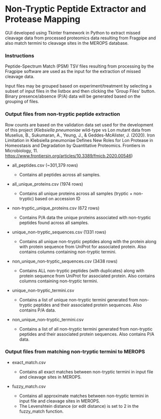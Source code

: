 # Non-Tryptic Peptide Extractor and Protease Mapping

GUI developed using Tkinter framework in Python to extract missed cleavage data from processed proteomics data resulting from Fragpipe and also match termini to cleavage sites in the MEROPS database.


### Instructions
Peptide-Spectrum Match (PSM) TSV files resulting from processing by the Fragpipe software are used as the input for the extraction of missed cleavage data. 

Input files may be grouped based on experiment/treatment by selecting a subset of input files in the listbox and then clicking the 'Group Files' button. Binary presence/absence (P/A) data will be generated based on the grouping of files.


### Output files from non-tryptic peptide extraction
Row counts are based on the validation data set used for the development of this project (*Klebsiella pneumoniae* wild-type vs Lon mutant data from Muselius, B., Sukumaran, A., Yeung, J., & Geddes-McAlister, J. (2020). Iron Limitation in Klebsiella pneumoniae Defines New Roles for Lon Protease in Homeostasis and Degradation by Quantitative Proteomics. Frontiers in Microbiology, 11. https://www.frontiersin.org/articles/10.3389/fmicb.2020.00546)

- all_peptides.csv (~301,379 rows)
    - Contains all peptides across all samples. 

- all_unique_proteins.csv (1974 rows)
    - Contains all unique proteins across all samples (tryptic + non-tryptic) based on accession ID

- non-tryptic_unique_proteins.csv (672 rows)
    - Contains P/A data the unique proteins associated with non-tryptic peptides found across all samples.

- unique_non-tryptic_sequences.csv (1331 rows)
    - Contains all unique non-tryptic peptides along with the protein along with protein sequence from UniProt for associated protein. Also contains columns containing non-tryptic termini.

- non_unique_non-tryptic_sequences.csv (3438 rows)
    - Contains ALL non-tryptic peptides (with duplicates) along with protein sequence from UniProt for associated protein. Also contains columns containing non-tryptic termini.

- unique_non-tryptic_termini.csv
    - Contains a list of unique non-tryptic termini generated from non-tryptic peptides and their associated protein sequences. Also contains P/A data.

- non_unique_non-tryptic_termini.csv
    - Contains a list of all non-tryptic termini generated from non-tryptic peptides and their associated protein sequences. Also contains P/A data.


### Output files from matching non-tryptic termini to MEROPS
- exact_match.csv
    - Contains all exact matches between non-tryptic termini in input file and cleavage sites in MEROPS.

- fuzzy_match.csv 
    - Contains all approximate matches between non-tryptic termini in input file and cleavage sites in MEROPS.
    - The Levenshtein distance (or edit distance) is set to 2 in the fuzzy_match function.

